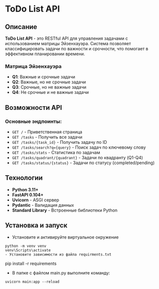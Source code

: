 # ToDo List API

## Описание
**ToDo List API** - это RESTful API для управления задачами с использованием матрицы Эйзенхауэра. Система позволяет классифицировать задачи по важности и срочности, что помогает в эффективном планировании времени.

### Матрица Эйзенхауэра
- **Q1**: Важные и срочные задачи
- **Q2**: Важные, но не срочные задачи  
- **Q3**: Срочные, но не важные задачи
- **Q4**: Не срочные и не важные задачи

## Возможности API

### Основные эндпоинты:
- `GET /` - Приветственная страница
- `GET /tasks` - Получить все задачи
- `GET /tasks/{task_id}` - Получить задачу по ID
- `GET /tasks/search?q={query}` - Поиск задач по ключевому слову
- `GET /tasks/stats` - Статистика по задачам
- `GET /tasks/quadrant/{quadrant}` - Задачи по квадранту (Q1-Q4)
- `GET /tasks/status/{status}` - Задачи по статусу (completed/pending)

## Технологии

- **Python 3.11+**
- **FastAPI 0.104+**
- **Uvicorn** - ASGI сервер
- **Pydantic** - Валидация данных
- **Standard Library** - Встроенные библиотеки Python

## Установка и запуск

- Установите и активируйте виртуальное окружение 
```
python -m venv venv
venv\Scripts\activate
- Установите зависимости из файла requirments.txt
```
pip install -r requirements
- В папке с файлом main.py выполните команду:
```
uvicorn main:app --reload